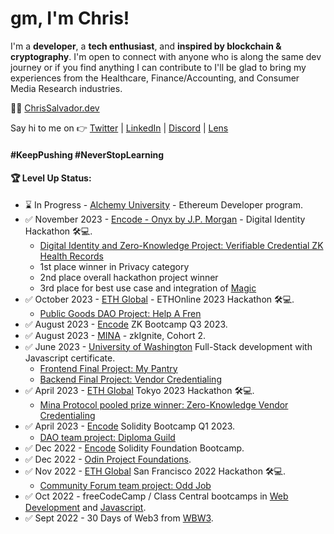 # gm, I'm Chris!

I'm a **developer**, a **tech enthusiast**, and **inspired by blockchain & cryptography**. I'm open to connect with anyone who is along the same dev journey or if you find anything I can contribute to I'll be glad to bring my experiences from the Healthcare, Finance/Accounting, and Consumer Media Research industries. 

👨‍💻 [ChrisSalvador.dev](https://chrissalvador.dev)

Say hi to me on 👉 [Twitter](https://twitter.com/const_salvador) | [LinkedIn](https://linkedin.com/in/csalvador58) | [Discord](discordapp.com/users/569060434108350465) | [Lens](https://www.lensfrens.xyz/csalvador.lens)

#### #KeepPushing #NeverStopLearning

#### 🏆 Level Up Status:

<!-- BLOG-POST-LIST:START -->
- ⌛ In Progress - [Alchemy University](https://ethglobal.com/events/ethonline2023) - Ethereum Developer program.
- ✅ November 2023 - [Encode - Onyx by J.P. Morgan](https://www.encode.club/digital-identity-hackathon) - Digital Identity Hackathon 🛠️💻.
  - [Digital Identity and Zero-Knowledge Project: Verifiable Credential ZK Health Records](https://github.com/csalvador58/verifiable-credential-zk-health-record)
  - 1st place winner in Privacy category
  - 2nd place overall hackathon project winner
  - 3rd place for best use case and integration of [Magic](https://magic.link/)
- ✅ October 2023 - [ETH Global](https://university.alchemy.com/) - ETHOnline 2023 Hackathon 🛠️💻.
  - [Public Goods DAO Project: Help A Fren](https://github.com/csalvador58/help-a-fren/tree/main/app)
- ✅ August 2023 - [Encode](https://www.encode.club/) ZK Bootcamp Q3 2023.
- ✅ August 2023 - [MINA](https://minaprotocol.com/) - zkIgnite, Cohort 2.
- ✅ June 2023 - [University of Washington](https://www.pce.uw.edu/) Full-Stack development with Javascript certificate.
  - [Frontend Final Project: My Pantry](https://github.com/csalvador58/uw-jscript320b-final-project-my-pantry)
  - [Backend Final Project: Vendor Credentialing](https://github.com/csalvador58/uw-jscript330b-final-vendor-cred-backend)
- ✅ April 2023 - [ETH Global](https://ethglobal.com/events/tokyo) Tokyo 2023 Hackathon 🛠️💻.
  - [Mina Protocol pooled prize winner: Zero-Knowledge Vendor Credentialing](https://ethglobal.com/showcase/zk-vendor-credentialing-jdvv4)
- ✅ April 2023 - [Encode](https://www.encode.club/) Solidity Bootcamp Q1 2023.
  - [DAO team project: Diploma Guild](https://github.com/csalvador58/Encode-Solidity-Final-Project-DAO)
- ✅ Dec 2022 - [Encode](https://www.encode.club/) Solidity Foundation Bootcamp.
- ✅ Dec 2022 - [Odin Project Foundations](https://www.theodinproject.com/).
- ✅ Nov 2022 - [ETH Global](https://sf.ethglobal.com/) San Francisco 2022 Hackathon 🛠️💻.
  - [Community Forum team project: Odd Job](https://ethglobal.com/showcase/oddjob-y92rc)
- ✅ Oct 2022 - freeCodeCamp / Class Central bootcamps in [Web Development](https://freecodecamp.org/certification/csalvador58/responsive-web-design) and [Javascript](https://freecodecamp.org/certification/csalvador58/javascript-algorithms-and-data-structures).
- ✅ Sept 2022 - 30 Days of Web3 from [WBW3](https://www.30daysofweb3.xyz/).
<!-- BLOG-POST-LIST:END -->
